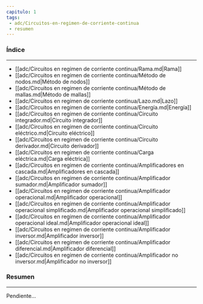 ```yaml
---
capitulo: 1
tags: 
 - adc/Circuitos-en-regimen-de-corriente-continua
 - resumen
---
```

### Índice
---
 * [[adc/Circuitos en regimen de corriente continua/Rama.md|Rama]]
 * [[adc/Circuitos en regimen de corriente continua/Método de nodos.md|Método de nodos]]
 * [[adc/Circuitos en regimen de corriente continua/Método de mallas.md|Método de mallas]]
 * [[adc/Circuitos en regimen de corriente continua/Lazo.md|Lazo]]
 * [[adc/Circuitos en regimen de corriente continua/Energía.md|Energía]]
 * [[adc/Circuitos en regimen de corriente continua/Circuito integrador.md|Circuito integrador]]
 * [[adc/Circuitos en regimen de corriente continua/Circuito eléctrico.md|Circuito eléctrico]]
 * [[adc/Circuitos en regimen de corriente continua/Circuito derivador.md|Circuito derivador]]
 * [[adc/Circuitos en regimen de corriente continua/Carga eléctrica.md|Carga eléctrica]]
 * [[adc/Circuitos en regimen de corriente continua/Amplificadores en cascada.md|Amplificadores en cascada]]
 * [[adc/Circuitos en regimen de corriente continua/Amplificador sumador.md|Amplificador sumador]]
 * [[adc/Circuitos en regimen de corriente continua/Amplificador operacional.md|Amplificador operacional]]
 * [[adc/Circuitos en regimen de corriente continua/Amplificador operacional simplificado.md|Amplificador operacional simplificado]]
 * [[adc/Circuitos en regimen de corriente continua/Amplificador operacional ideal.md|Amplificador operacional ideal]]
 * [[adc/Circuitos en regimen de corriente continua/Amplificador inversor.md|Amplificador inversor]]
 * [[adc/Circuitos en regimen de corriente continua/Amplificador diferencial.md|Amplificador diferencial]]
 * [[adc/Circuitos en regimen de corriente continua/Amplificador no inversor.md|Amplificador no inversor]]

### Resumen
---
Pendiente...